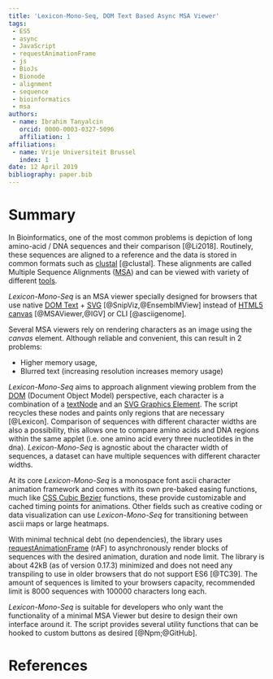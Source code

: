 ```yaml
---
title: 'Lexicon-Mono-Seq, DOM Text Based Async MSA Viewer'
tags:
 - ES5
 - async
 - JavaScript
 - requestAnimationFrame
 - js
 - BioJs
 - Bionode
 - alignment
 - sequence
 - bioinformatics
 - msa
authors:
 - name: Ibrahim Tanyalcin
   orcid: 0000-0003-0327-5096
   affiliation: 1
affiliations:
 - name: Vrije Universiteit Brussel
   index: 1
date: 12 April 2019
bibliography: paper.bib
---
```


# Summary

In Bioinformatics, one of the most common problems is depiction of long amino-acid / DNA sequences and their comparison [@Li2018]. Routinely, these sequences are aligned to a reference and the data is stored in common formats such as [clustal](http://www.clustal.org/download/clustalw_help.txt) [@clustal]. These alignments are called Multiple Sequence Alignments ([MSA](https://en.wikipedia.org/wiki/Multiple_sequence_alignment)) and can be viewed with variety of different [tools](https://en.wikipedia.org/wiki/List_of_alignment_visualization_software).

*Lexicon-Mono-Seq* is an MSA viewer specially designed for browsers that use native [DOM Text](https://www.w3.org/TR/dom/#dom-node-textcontent) + [SVG](https://www.w3.org/TR/SVG11/) [@SnipViz,@EnsemblMView] instead of [HTML5 canvas](https://www.w3.org/TR/2011/WD-html5-20110525/the-canvas-element.html) [@MSAViewer,@IGV] or CLI [@asciigenome].

Several MSA viewers rely on rendering characters as an image using the *canvas* element. Although reliable and convenient, this can result in 2 problems: 
  - Higher memory usage,
  - Blurred text (increasing resolution increases memory usage) 

*Lexicon-Mono-Seq* aims to approach alignment viewing problem from the [DOM](https://www.w3.org/DOM/) (Document Object Model) perspective, each character is a combination of a [textNode](https://www.w3.org/TR/DOM-Level-2-Core/core.html#ID-1312295772) and an [SVG Graphics Element](https://developer.mozilla.org/en-US/docs/Web/SVG/Element#Graphics_elements). The script recycles these nodes and paints only regions that are necessary [@Lexicon]. Comparison of sequences with different character widths are also a possibility, this allows one to compare amino acids and DNA regions within the same applet (i.e. one amino acid every three nucleotides in the dna). *Lexicon-Mono-Seq* is agnostic about the character width of sequences, a dataset can have multiple sequences with different character widths.

At its core *Lexicon-Mono-Seq* is a monospace font ascii character animation framework and comes with its own pre-baked easing functions, much like [CSS Cubic Bezier](https://developer.mozilla.org/en-US/docs/Web/CSS/timing-function) functions, these provide customizable and cached timing points for animations. Other fields such as creative coding or data visualization can use *Lexicon-Mono-Seq* for transitioning between ascii maps or large heatmaps.

With minimal technical debt (no dependencies), the library uses [requestAnimationFrame](https://developer.mozilla.org/en-US/docs/Web/API/window/requestAnimationFrame) (rAF) to asynchronously render blocks of sequences with the desired animation, duration and node limit.
The library is about 42kB (as of version 0.17.3) minimized and does not need any transpiling to use in older browsers that do not support ES6 [@TC39].
The amount of sequences is limited to your browsers capacity, recommended limit is 8000 sequences with 100000 characters long each.

*Lexicon-Mono-Seq* is suitable for developers who only want the functionality of a minimal MSA Viewer but desire to design their own interface around it. The script provides several utility functions that can be hooked to custom buttons as desired [@Npm;@GitHub].

# References
